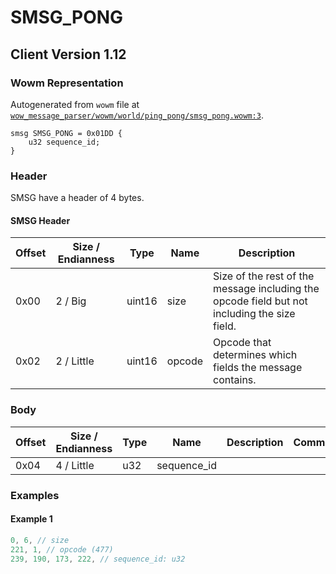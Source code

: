 # SMSG_PONG

## Client Version 1.12

### Wowm Representation

Autogenerated from `wowm` file at [`wow_message_parser/wowm/world/ping_pong/smsg_pong.wowm:3`](https://github.com/gtker/wow_messages/tree/main/wow_message_parser/wowm/world/ping_pong/smsg_pong.wowm#L3).
```rust,ignore
smsg SMSG_PONG = 0x01DD {
    u32 sequence_id;
}
```
### Header

SMSG have a header of 4 bytes.

#### SMSG Header

| Offset | Size / Endianness | Type   | Name   | Description |
| ------ | ----------------- | ------ | ------ | ----------- |
| 0x00   | 2 / Big           | uint16 | size   | Size of the rest of the message including the opcode field but not including the size field.|
| 0x02   | 2 / Little        | uint16 | opcode | Opcode that determines which fields the message contains.|

### Body

| Offset | Size / Endianness | Type | Name | Description | Comment |
| ------ | ----------------- | ---- | ---- | ----------- | ------- |
| 0x04 | 4 / Little | u32 | sequence_id |  |  |

### Examples

#### Example 1

```c
0, 6, // size
221, 1, // opcode (477)
239, 190, 173, 222, // sequence_id: u32
```
